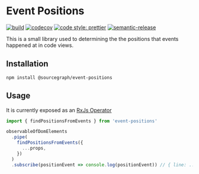# Event Positions

[![build](https://badge.buildkite.com/434abbf1e973ff68219e3b153d49c9354ebb2099fa368ee0e3.svg?branch=master)](https://buildkite.com/sourcegraph/event-positions)
[![codecov](https://codecov.io/gh/sourcegraph/event-positions/branch/master/graph/badge.svg?token=QmvTu3ZEPp)](https://codecov.io/gh/sourcegraph/event-positions)
[![code style: prettier](https://img.shields.io/badge/code_style-prettier-ff69b4.svg)](https://github.com/prettier/prettier)
[![semantic-release](https://img.shields.io/badge/%20%20%F0%9F%93%A6%F0%9F%9A%80-semantic--release-e10079.svg)](https://github.com/semantic-release/semantic-release)

This is a small library used to determining the the positions that events happened at
in code views.

## Installation

```shell
npm install @sourcegraph/event-positions
```

## Usage

It is currently exposed as an [RxJs Operator](http://reactivex.io/rxjs/manual/overview.html#operators)

```javascript
import { findPositionsFromEvents } from 'event-positions'

observableOfDomElements
  .pipe(
    findPositionsFromEvents({
      ...props,
    })
  )
  .subscribe(positionEvent => console.log(positionEvent)) // { line: ..., character: ..., token: ... }
```
